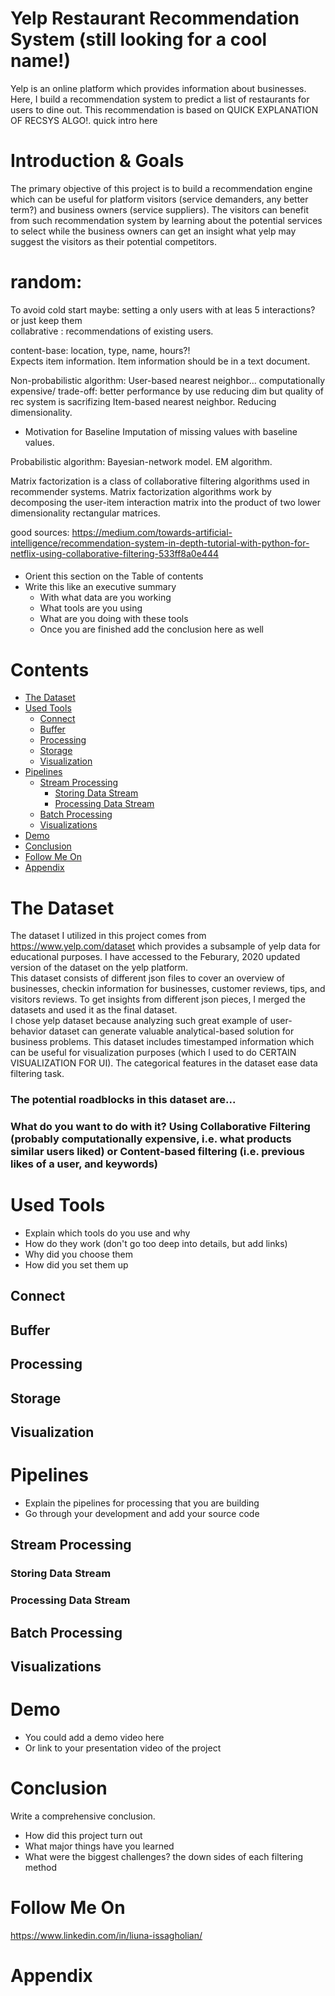 # Yelp Restaurant Recommendation System (still looking for a cool name!)
Yelp is an online platform which provides information about businesses. Here, I build a recommendation system to predict a list of restaurants for users to dine out. This recommendation is based on QUICK EXPLANATION OF RECSYS ALGO!.
quick intro here

# Introduction & Goals
The primary objective of this project is to build a recommendation engine which can be useful for platform visitors (service demanders, any better term?) and business owners (service suppliers). The visitors can benefit from such recommendation system by learning about the potential services to select while the business owners can get an insight what yelp may suggest the visitors as their potential competitors.  

# random:<br>
To avoid cold start maybe: setting a only users with at leas 5 interactions? or just keep them<br>
collabrative : recommendations of existing users.<br>

content-base: location, type, name, hours?!<br>
Expects item information.
Item information should be in a text document.<br>

Non-probabilistic algorithm:
User-based nearest neighbor... computationally expensive/ trade-off: better performance by use reducing dim but quality of rec system is sacrifizing
Item-based nearest neighbor.
Reducing dimensionality.

* Motivation for Baseline
Imputation of missing values with baseline values.


Probabilistic algorithm:
Bayesian-network model.
EM algorithm.


Matrix factorization is a class of collaborative filtering algorithms used in recommender systems. Matrix factorization algorithms work by decomposing the user-item interaction matrix into the product of two lower dimensionality rectangular matrices.


good sources:
https://medium.com/towards-artificial-intelligence/recommendation-system-in-depth-tutorial-with-python-for-netflix-using-collaborative-filtering-533ff8a0e444

####
- Orient this section on the Table of contents
- Write this like an executive summary
  - With what data are you working
  - What tools are you using
  - What are you doing with these tools
  - Once you are finished add the conclusion here as well

# Contents

- [The Dataset](#the-data-set)
- [Used Tools](#used-tools)
  - [Connect](#connect)
  - [Buffer](#buffer)
  - [Processing](#processing)
  - [Storage](#storage)
  - [Visualization](#visualization)
- [Pipelines](#pipelines)
  - [Stream Processing](#stream-processing)
    - [Storing Data Stream](#storing-data-stream)
    - [Processing Data Stream](#processing-data-stream)
  - [Batch Processing](#batch-processing)
  - [Visualizations](#visualizations)
- [Demo](#demo)
- [Conclusion](#conclusion)
- [Follow Me On](#follow-me-on)
- [Appendix](#appendix)


# The Dataset
The dataset I utilized in this project comes from https://www.yelp.com/dataset which provides a subsample of yelp data for educational purposes. I have accessed to the Feburary, 2020 updated version of the dataset on the yelp platform. <br>
This dataset consists of different json files to cover an overview of businesses, checkin information for businesses, customer reviews, tips, and visitors reviews. To get insights from different json pieces, I merged the datasets and used it as the final dataset.<br>
I chose yelp dataset because analyzing such great example of user-behavior dataset can generate valuable analytical-based solution for business problems. This dataset includes timestamped information which can be useful for visualization purposes (which I used to do CERTAIN VISUALIZATION FOR UI). The categorical features in the dataset ease data filtering task.
### The potential roadblocks in this dataset are... 
### What do you want to do with it? Using Collaborative Filtering (probably computationally expensive, i.e. what products similar users liked) or Content-based filtering (i.e. previous likes of a user, and keywords)



# Used Tools
- Explain which tools do you use and why
- How do they work (don't go too deep into details, but add links)
- Why did you choose them
- How did you set them up

## Connect
## Buffer
## Processing
## Storage
## Visualization

# Pipelines
- Explain the pipelines for processing that you are building
- Go through your development and add your source code

## Stream Processing
### Storing Data Stream
### Processing Data Stream
## Batch Processing
## Visualizations

# Demo
- You could add a demo video here
- Or link to your presentation video of the project

# Conclusion
Write a comprehensive conclusion.
- How did this project turn out
- What major things have you learned
- What were the biggest challenges? the down sides of each filtering method

# Follow Me On
https://www.linkedin.com/in/liuna-issagholian/

# Appendix

